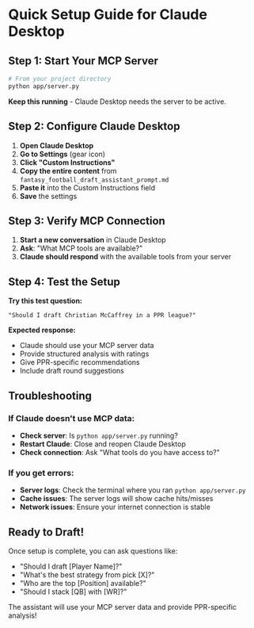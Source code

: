 # Quick Setup Guide for Claude Desktop

## Step 1: Start Your MCP Server

```bash
# From your project directory
python app/server.py
```

**Keep this running** - Claude Desktop needs the server to be active.

## Step 2: Configure Claude Desktop

1. **Open Claude Desktop**
2. **Go to Settings** (gear icon)
3. **Click "Custom Instructions"**
4. **Copy the entire content** from `fantasy_football_draft_assistant_prompt.md`
5. **Paste it** into the Custom Instructions field
6. **Save** the settings

## Step 3: Verify MCP Connection

1. **Start a new conversation** in Claude Desktop
2. **Ask**: "What MCP tools are available?"
3. **Claude should respond** with the available tools from your server

## Step 4: Test the Setup

**Try this test question:**
```
"Should I draft Christian McCaffrey in a PPR league?"
```

**Expected response:**
- Claude should use your MCP server data
- Provide structured analysis with ratings
- Give PPR-specific recommendations
- Include draft round suggestions

## Troubleshooting

### If Claude doesn't use MCP data:
- **Check server**: Is `python app/server.py` running?
- **Restart Claude**: Close and reopen Claude Desktop
- **Check connection**: Ask "What tools do you have access to?"

### If you get errors:
- **Server logs**: Check the terminal where you ran `python app/server.py`
- **Cache issues**: The server logs will show cache hits/misses
- **Network issues**: Ensure your internet connection is stable

## Ready to Draft!

Once setup is complete, you can ask questions like:

- "Should I draft [Player Name]?"
- "What's the best strategy from pick [X]?"
- "Who are the top [Position] available?"
- "Should I stack [QB] with [WR]?"

The assistant will use your MCP server data and provide PPR-specific analysis!
